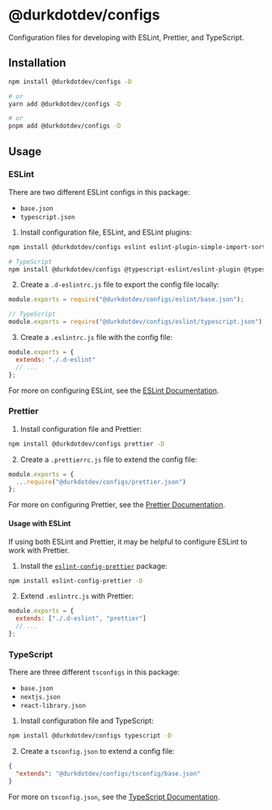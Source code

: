 # @durkdotdev/configs

Configuration files for developing with ESLint, Prettier, and TypeScript.

## Installation

```bash
npm install @durkdotdev/configs -D

# or
yarn add @durkdotdev/configs -D

# or
pnpm add @durkdotdev/configs -D

```

## Usage

### ESLint

There are two different ESLint configs in this package:

- `base.json`
- `typescript.json`

1. Install configuration file, ESLint, and ESLint plugins:

```bash
npm install @durkdotdev/configs eslint eslint-plugin-simple-import-sort eslint-plugin-unused-imports -D

# TypeScript
npm install @durkdotdev/configs @typescript-eslint/eslint-plugin @typescript-eslint/parser eslint eslint-plugin-simple-import-sort eslint-plugin-unused-imports typescript -D
```

2. Create a `.d-eslintrc.js` file to export the config file locally:

```js
module.exports = require("@durkdotdev/configs/eslint/base.json");

// TypeScript
module.exports = require("@durkdotdev/configs/eslint/typescript.json");
```

3. Create a `.eslintrc.js` file with the config file:

```js
module.exports = {
  extends: "./.d-eslint"
  // ...
};
```

For more on configuring ESLint, see the [ESLint Documentation](https://eslint.org/docs/latest/user-guide/configuring).

### Prettier

1. Install configuration file and Prettier:

```bash
npm install @durkdotdev/configs prettier -D
```

2. Create a `.prettierrc.js` file to extend the config file:

```js
module.exports = {
  ...require("@durkdotdev/configs/prettier.json")
};
```

For more on configuring Prettier, see the [Prettier Documentation](https://prettier.io/docs/en/configuration.html).

#### Usage with ESLint

If using both ESLint and Prettier, it may be helpful to configure ESLint to work with Prettier.

1. Install the [`eslint-config-prettier`](https://github.com/prettier/eslint-config-prettier) package:

```bash
npm install eslint-config-prettier -D
```

2. Extend `.eslintrc.js` with Prettier:

```js
module.exports = {
  extends: ["./.d-eslint", "prettier"]
  // ...
};
```

### TypeScript

There are three different `tsconfigs` in this package:

- `base.json`
- `nextjs.json`
- `react-library.json`

1. Install configuration file and TypeScript:

```bash
npm install @durkdotdev/configs typescript -D
```

2. Create a `tsconfig.json` to extend a config file:

```json
{
  "extends": "@durkdotdev/configs/tsconfig/base.json"
}
```

For more on `tsconfig.json`, see the [TypeScript Documentation](https://www.typescriptlang.org/docs/handbook/tsconfig-json.html).

